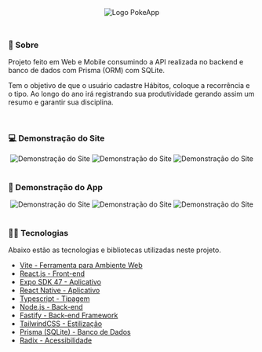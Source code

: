 <div align='center' style="margin-bottom:48px">
  <img alt='Logo PokeApp' src='./web/src/assets/logo.svg' style='margin: 0 auto'/>
</div>

### 📖 Sobre
Projeto feito em Web e Mobile consumindo a API realizada no backend e banco de dados com Prisma (ORM) com SQLite.

Tem o objetivo de que o usuário cadastre Hábitos, coloque a recorrência e o tipo. Ao longo do ano irá registrando sua produtividade gerando assim um resumo e garantir sua disciplina.

<br />

### 💻 Demonstração do Site

<div align='center'>
  <img alt='Demonstração do Site' src='./.github/demo_desktop1.png' style='margin: 0 auto'/>
  <img alt='Demonstração do Site' src='./.github/demo_desktop2.png' style='margin: 0 auto'/>
  <img alt='Demonstração do Site' src='./.github/demo_desktop3.png' style='margin: 0 auto'/>
</div>

<br>

### 📱 Demonstração do App

<div align='center'>
  <img alt='Demonstração do Site' src='./.github/demo_mobile1.png' style='margin: 0 auto'/>
  <img alt='Demonstração do Site' src='./.github/demo_mobile2.png' style='margin: 0 auto'/>
  <img alt='Demonstração do Site' src='./.github/demo_mobile3.png' style='margin: 0 auto'/>
</div>

<br>


### 👩‍💻 Tecnologias

Abaixo estão as tecnologias e bibliotecas utilizadas neste projeto.

- [Vite - Ferramenta para Ambiente Web](https://www.radix-ui.com)
- [React.js - Front-end](https://reactjs.org)
- [Expo SDK 47 - Aplicativo](https://expo.dev)
- [React Native - Aplicativo](https://reactnative.dev)
- [Typescript - Tipagem](https://www.typescriptlang.org)
- [Node.js - Back-end](https://nodejs.org/en/)
- [Fastify - Back-end Framework](https://www.fastify.io)
- [TailwindCSS - Estilização](https://tailwindcss.com)
- [Prisma (SQLite) - Banco de Dados](https://tailwindcss.com)
- [Radix - Acessibilidade](https://www.radix-ui.com)
